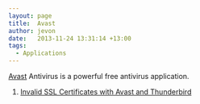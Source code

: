```yaml
---
layout: page
title:  Avast
author: jevon
date:   2013-11-24 13:31:14 +13:00
tags:
  - Applications
---
```


[Avast](Avast.md) Antivirus is a powerful free antivirus application.

1. [Invalid SSL Certificates with Avast and Thunderbird](Thunderbird.md)

